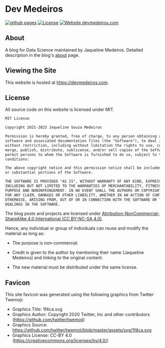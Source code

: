 # Dev Medeiros

[![github pages](https://github.com/devmedeiros/devmedeiros.github.io/actions/workflows/gh-pages.yml/badge.svg)](https://github.com/devmedeiros/devmedeiros.github.io/actions/workflows/gh-pages.yml) [![License](https://img.shields.io/badge/License-CC_BY--NC--SA_4.0-blue)](#license) [![Website devmedeiros.com](https://img.shields.io/website-up-down-green-red/http/devmedeiros.com.svg)](http://devmedeiros.com/)

## About

A blog for Data Science maintained by Jaqueline Medeiros. Detailed description in the blog's [about](https://devmedeiros.com/about/) page.

## Viewing the Site

This website is hosted at https://devmedeiros.com.

## License

All source code on this website is licensed under MIT. 

```txt
MIT License

Copyright 2021-2023 Jaqueline Souza Medeiros

Permission is hereby granted, free of charge, to any person obtaining a copy of this 
software and associated documentation files (the "Software"), to deal in the Software
without restriction, including without limitation the rights to use, copy, modify, 
merge, publish, distribute, sublicense, and/or sell copies of the Software, and to 
permit persons to whom the Software is furnished to do so, subject to the following 
conditions:

The above copyright notice and this permission notice shall be included in all copies 
or substantial portions of the Software.

THE SOFTWARE IS PROVIDED "AS IS", WITHOUT WARRANTY OF ANY KIND, EXPRESS OR IMPLIED, 
INCLUDING BUT NOT LIMITED TO THE WARRANTIES OF MERCHANTABILITY, FITNESS FOR A PARTICULAR 
PURPOSE AND NONINFRINGEMENT. IN NO EVENT SHALL THE AUTHORS OR COPYRIGHT HOLDERS BE LIABLE 
FOR ANY CLAIM, DAMAGES OR OTHER LIABILITY, WHETHER IN AN ACTION OF CONTRACT, TORT OR 
OTHERWISE, ARISING FROM, OUT OF OR IN CONNECTION WITH THE SOFTWARE OR THE USE OR OTHER 
DEALINGS IN THE SOFTWARE.
```

The blog posts and projects are licensed under [Attribution-NonCommercial-ShareAlike 4.0 International (CC BY-NC-SA 4.0)](https://creativecommons.org/licenses/by-nc-sa/4.0/).

Hence, any individual or group of individuals can reuse and modify the material as long as:

- The purpose is non-commercial.

- Credit is given to the author by mentioning their name (Jaqueline Medeiros) and linking to the original content.

- The new material must be distributed under the same license.

## Favicon

This site favicon was generated using the following graphics from Twitter Twemoji:

- Graphics Title: 1f4ca.svg
- Graphics Author: Copyright 2020 Twitter, Inc and other contributors (https://github.com/twitter/twemoji)
- Graphics Source: https://github.com/twitter/twemoji/blob/master/assets/svg/1f4ca.svg
- Graphics License: CC-BY 4.0 (https://creativecommons.org/licenses/by/4.0/)
